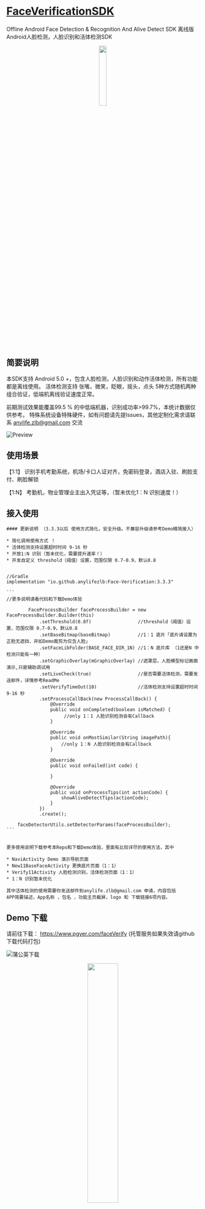 #  [FaceVerificationSDK](https://github.com/AnyLifeZLB/FaceVerificationSDK)

Offline Android Face Detection &amp; Recognition And Alive Detect SDK 离线版Android人脸检测，人脸识别和活体检测SDK

<div align=center>
<img src="http://user-images.githubusercontent.com/15169396/182627098-0ca24289-641b-4593-bf7c-72b09c4bf94e.jpeg" width = 20% height = 20% />
</div>


## 简要说明

  本SDK支持 Android 5.0 +，包含人脸检测，人脸识别和动作活体检测，所有功能都是离线使用。
  活体检测支持 张嘴，微笑，眨眼，摇头，点头 5种方式随机两种组合验证，低端机离线验证速度正常。

  前期测试效果能覆盖99.5 % 的中低端机器，识别成功率>99.7%，本统计数据仅供参考。
  特殊系统设备特殊硬件，如有问题请先提Issues，其他定制化需求请联系 anylife.zlb@gmail.com 交流
  
  ![Preview](http://user-images.githubusercontent.com/15169396/187821824-c74e50dc-06c9-4573-8806-6f45d5c7d7dc.png)


## 使用场景

   【1:1】 识别手机考勤系统，机场/卡口人证对齐，免密码登录，酒店入驻、刷脸支付、刷脸解锁 

   【1:N】 考勤机，物业管理业主出入凭证等，（暂未优化1：N 识别速度！）


## 接入使用
 
    #### 更新说明 （3.3.3以后 使用方式简化，安全升级。不兼容升级请参考Demo精简接入）

    * 简化调用使用方式 ！
    * 活体检测支持设置超时时间 9-16 秒 
    * 开放1:N 识别（暂未优化，需要提升速率！）
    * 开发自定义 threshold（阈值）设置，范围仅限 0.7-0.9，默认0.8


    //Gradle
    implementation "io.github.anylifezlb:Face-Verification:3.3.3"
    
    ``` 
    //更多说明请看代码和下载Demo体验
    
            FaceProcessBuilder faceProcessBuilder = new FaceProcessBuilder.Builder(this)
                .setThreshold(0.8f)                 //threshold（阈值）设置，范围仅限 0.7-0.9，默认0.8
                .setBaseBitmap(baseBitmap)          //1：1 底片「底片请设置为正脸无遮挡，并如Demo裁剪为仅含人脸」
                .setFaceLibFolder(BASE_FACE_DIR_1N) //1：N 底片库 （1还是N 中检测只能有一种）
                .setGraphicOverlay(mGraphicOverlay) //遮罩层，人脸模型标记画面演示,只是辅助调试用
                .setLiveCheck(true)                 //是否需要活体检测，需要发送邮件，详情参考ReadMe
                .setVerifyTimeOut(10)               //活体检测支持设置超时时间 9-16 秒
                .setProcessCallBack(new ProcessCallBack() {
                    @Override
                    public void onCompleted(boolean isMatched) {
                         //only 1：1 人脸识别检测会有Callback
                    }

                    @Override
                    public void onMostSimilar(String imagePath){
                        //only 1：N 人脸识别检测会有Callback
                    }

                    @Override
                    public void onFailed(int code) {

                    }

                    @Override
                    public void onProcessTips(int actionCode) {
                        showAliveDetectTips(actionCode);
                    }
                })
                .create();

        faceDetectorUtils.setDetectorParams(faceProcessBuilder);
    ```

   
    更多使用说明下载参考本Repo和下载Demo体验，里面有比较详尽的使用方法，其中 

    * NaviActivity Demo 演示导航页面
    * New11BaseFaceActivity 更换底片页面（1：1）
    * Verify11Activity 人脸检测识别，活体检测页面（1：1）
    * 1：N 识别暂未优化

    其中活体检测的使用需要你发送邮件到anylife.zlb@gmail.com 申请，内容包括
    APP简要描述，App名称 ，包名 ，功能主页截屏，logo 和 下载链接6项内容。


## Demo 下载

   请前往下载： https://www.pgyer.com/faceVerify (托管服务如果失效请github 下载代码打包)

![蒲公英下载](https://user-images.githubusercontent.com/15169396/204509617-d36f3990-b63e-4eb8-9437-be8200e1aeed.png)


   
<div align=center>
<img src="https://user-images.githubusercontent.com/15169396/205933436-46e77bda-66f5-49fe-88d0-91d07931b758.png" width = 40% height = 40% />
</div>
